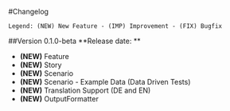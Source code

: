 #Changelog
```
Legend: (NEW) New Feature - (IMP) Improvement - (FIX) Bugfix
```

##Version 0.1.0-beta
**Release date: **

- **(NEW)** Feature
- **(NEW)** Story
- **(NEW)** Scenario
- **(NEW)** Scenario - Example Data (Data Driven Tests)
- **(NEW)** Translation Support (DE and EN)
- **(NEW)** OutputFormatter